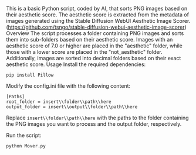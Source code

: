This is a basic Python script, coded by AI, that sorts PNG images based on their aesthetic score. The aesthetic score is extracted from the metadata of images generated using the Stable Diffusion WebUI Aesthetic Image Scorer. (https://github.com/tsngo/stable-diffusion-webui-aesthetic-image-scorer)
Overview
The script processes a folder containing PNG images and sorts them into sub-folders based on their aesthetic score. Images with an aesthetic score of 7.0 or higher are placed in the "aesthetic" folder, while those with a lower score are placed in the "not_aesthetic" folder. Additionally, images are sorted into decimal folders based on their exact aesthetic score.
Usage
Install the required dependencies:

```
pip install Pillow
```

Modify the config.ini file with the following content:

```
[Paths]
root_folder = insert\\folder\\path\\here
output_folder = insert\\output\\folder\\path\\here
```
Replace `insert\\folder\\path\\here`
 with the paths to the folder containing the PNG images you want to process and the output folder, respectively.

Run the script:

```
python Mover.py
```